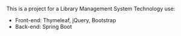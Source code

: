 This is a project for a Library Management System
Technology use:
- Front-end: Thymeleaf, jQuery, Bootstrap
- Back-end: Spring Boot
